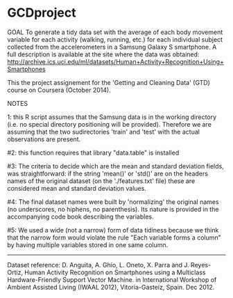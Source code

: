 GCDproject
==========


  GOAL
  To generate a tidy data set with the average of each body movement variable for each activity (walking, running, etc.) for each individual subject collected from the accelerometers in a Samsung Galaxy S smartphone.
  A full description is available at the site where the data was obtained:
  http://archive.ics.uci.edu/ml/datasets/Human+Activity+Recognition+Using+Smartphones
  
  This the project assignement for the 'Getting and Cleaning Data' (GTD) course on Coursera (October 2014).
  

  NOTES
  
1: this R script assumes that the Samsung data is in the working directory (i.e. no special directory positioning will be provided). Therefore we are assuming that the two sudirectories 'train' and 'test' with the actual observations are present.

#2: this function requires that library "data.table" is installed

#3: The criteria to decide which are the mean and standard deviation fields, was straightforward: if the string 'mean()' or 'std()' are on the headers names of the original dataset (on the './features.txt' file) these are considered mean and standard deviation values.

#4: The final dataset names were built by 'normalizing' the original names (no underscores, no hiphens, no parenthesis). Its nature is provided in the accompanying code book describing the variables.

#5: We used a wide (not a narrow) form of data tidiness because we think that the narrow form would violate the rule "Each variable forms a column" by having multiple variables stored in one same column.
  
----------------------- 
 Dataset reference:
 D. Anguita, A. Ghio, L. Oneto, X. Parra and J. Reyes-Ortiz, Human Activity Recognition on Smartphones using a Multiclass Hardware-Friendly Support Vector Machine. in International Workshop of Ambient Assisted Living (IWAAL 2012), Vitoria-Gasteiz, Spain. Dec 2012.
 
